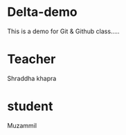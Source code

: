 # Delta-demo
This is a demo for Git &amp; Github class.....
# Teacher
Shraddha khapra
# student
Muzammil
